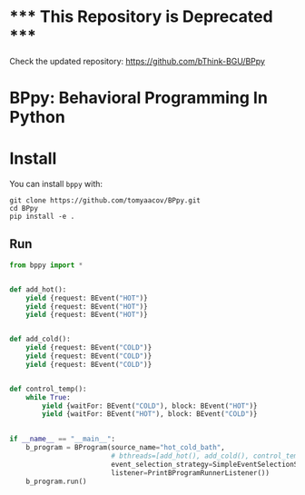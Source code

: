 # *** This Repository is Deprecated ***
Check the updated repository: https://github.com/bThink-BGU/BPpy


BPpy: Behavioral Programming In Python
=

Install
============

You can install ``bppy`` with:

```shell
git clone https://github.com/tomyaacov/BPpy.git
cd BPpy
pip install -e .
```


Run
-----------

```python
from bppy import *


def add_hot():
    yield {request: BEvent("HOT")}
    yield {request: BEvent("HOT")}
    yield {request: BEvent("HOT")}


def add_cold():
    yield {request: BEvent("COLD")}
    yield {request: BEvent("COLD")}
    yield {request: BEvent("COLD")}


def control_temp():
    while True:
        yield {waitFor: BEvent("COLD"), block: BEvent("HOT")}
        yield {waitFor: BEvent("HOT"), block: BEvent("COLD")}

   
if __name__ == "__main__":
    b_program = BProgram(source_name="hot_cold_bath",
                         # bthreads=[add_hot(), add_cold(), control_temp()], # alternative to source name
                         event_selection_strategy=SimpleEventSelectionStrategy(),
                         listener=PrintBProgramRunnerListener())
    b_program.run()

```
